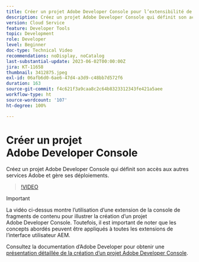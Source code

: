 ```yaml
---
title: Créer un projet Adobe Developer Console pour l’extensibilité de l’interface utilisateur AEM
description: Créez un projet Adobe Developer Console qui définit son accès aux autres services Adobe et gère ses déploiements.
version: Cloud Service
feature: Developer Tools
topic: Development
role: Developer
level: Beginner
doc-type: Technical Video
recommendations: noDisplay, noCatalog
last-substantial-update: 2023-06-02T00:00:00Z
jira: KT-11658
thumbnail: 3412875.jpeg
exl-id: 06afb6d0-6ae6-47d4-a3d9-c48bb7d572f6
duration: 163
source-git-commit: f4c621f3a9caa8c2c64b8323312343fe421a5aee
workflow-type: ht
source-wordcount: '107'
ht-degree: 100%

---
```


# Créer un projet Adobe Developer Console

Créez un projet Adobe Developer Console qui définit son accès aux autres services Adobe et gère ses déploiements.

>[!VIDEO](https://video.tv.adobe.com/v/3412875?quality=12&learn=on)

>[!IMPORTANT]
>
> La vidéo ci-dessus montre l’utilisation d’une extension de la console de fragments de contenu pour illustrer la création d’un projet Adobe Developer Console. Toutefois, il est important de noter que les concepts abordés peuvent être appliqués à toutes les extensions de l’interface utilisateur AEM.

Consultez la documentation d’Adobe Developer pour obtenir une [présentation détaillée de la création d’un projet Adobe Developer Console](https://developer.adobe.com/uix/docs/services/aem-cf-console-admin/extension-development/#create-a-project-in-adobe-developer-console).
